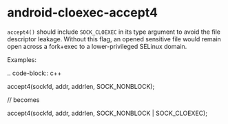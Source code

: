 android-cloexec-accept4
=======================

`accept4()` should include `SOCK_CLOEXEC` in its type argument to avoid
the file descriptor leakage. Without this flag, an opened sensitive file
would remain open across a fork+exec to a lower-privileged SELinux
domain.

Examples:

.. code-block:: c++

accept4(sockfd, addr, addrlen, SOCK\_NONBLOCK);

// becomes

accept4(sockfd, addr, addrlen, SOCK\_NONBLOCK | SOCK\_CLOEXEC);
